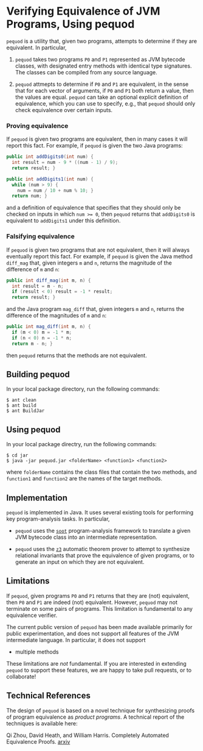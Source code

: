 # Verifying Equivalence of JVM Programs, Using pequod

 `pequod` is a utility that, given two programs, attempts to determine
 if they are equivalent. In particular,

 1. `pequod` takes two programs `P0` and `P1` represented as JVM
 bytecode classes, with designated entry methods with identical type
 signatures. The classes can be compiled from any source language.

 2. `pequod` attmepts to determine if `P0` and `P1` are equivalent, in
 the sense that for each vector of arguments, if `P0` and `P1` both
 return a value, then the values are equal. `pequod` can take an
 optional explicit definition of equivalence, which you can use to
 specify, e.g., that `pequod` should only check equivalence over
 certain inputs.

### Proving equivalence

If `pequod` is given two programs are equivalent, then in many cases
it will report this fact. For example, if `pequod` is given the two
Java programs:

```java
public int addDigits0(int num) {
  int result = num - 9 * ((num - 1) / 9);
  return result; }
```

```java
public int addDigits1(int num) {
  while (num > 9) {
    num = num / 10 + num % 10; }
  return num; }
```

and a definition of equivalence that specifies that they should only
be checked on inputs in which `num >= 0`, then `pequod` returns that
`addDigits0` is equivalent to `addDigits1` under this definition.

### Falsifying equivalence

If `pequod` is given two programs that are not equivalent, then it
will always eventually report this fact. For example, if `pequod` is
given the Java method `diff_mag` that, given integers `m` and `n`,
returns the magnitude of the difference of `m` and `n`:


```java
public int diff_mag(int m, n) {
  int result = m - n;
  if (result < 0) result = -1 * result;
  return result; }
```

and the Java program `mag_diff` that, given integers `m` and `n`,
returns the difference of the magnitudes of `m` and `n`:

```java
public int mag_diff(int m, n) {
  if (m < 0) m = -1 * m;
  if (n < 0) n = -1 * n;
  return m - n; }
```

then `pequod` returns that the methods are not equivalent.

## Building pequod

In your local package directory, run the following commands:

```
$ ant clean
$ ant build
$ ant BuildJar
```

## Using pequod

In your local package directry, run the following commands:

```shell
$ cd jar
$ java -jar pequod.jar <folderName> <function1> <function2>
```

where `folderName` contains the class files that contain the two
methods, and `function1` and `function2` are the names of the target
methods.

## Implementation

`pequod` is implemented in Java. It uses several existing tools for
performing key program-analysis tasks. In particular,

* `pequod` uses the [`soot`](https://sable.github.io/soot/)
  program-analysis framework to translate a given JVM bytecode class
  into an intermediate representation.

* `pequod` uses the [`z3`](https://github.com/Z3Prover/z3) automatic
  theorem prover to attempt to synthesize relational invariants that
  prove the equivalence of given programs, or to generate an input on
  which they are not equivalent.
   
## Limitations

If `pequod`, given programs `P0` and `P1` returns that they are (not)
equivalent, then `P0` and `P1` are indeed (not) equivalent. However,
`pequod` may not terminate on some pairs of programs. This limitation
is fundamental to any equivalence verifier.

The current public version of `pequod` has been made available
primarily for public experimentation, and does not support all
features of the JVM intermediate language. In particular, it does not
support

* multiple methods

These limitations are *not* fundamental. If you are interested in
extending `pequod` to support these features, we are happy to take
pull requests, or to collaborate!

## Technical References

The design of `pequod` is based on a novel technique for synthesizing
proofs of program equivalence as _product programs_. A technical
report of the techniques is available here:

Qi Zhou, David Heath, and William Harris. Completely Automated
Equivalence Proofs. [arxiv](http://arxiv.org/abs/1705.03110)
